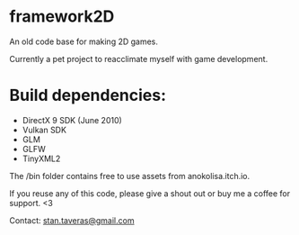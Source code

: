 # framework2D
An old code base for making 2D games.

Currently a pet project to reacclimate myself with game development. 

# Build dependencies:
- DirectX 9 SDK (June 2010)
- Vulkan SDK
- GLM
- GLFW
- TinyXML2

The /bin folder contains free to use assets from anokolisa.itch.io.

If you reuse any of this code, please give a shout out or buy me a coffee for support. <3

Contact: stan.taveras@gmail.com
